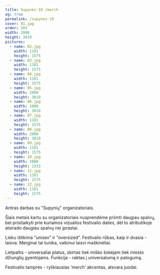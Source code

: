 ```yaml
---
title: Supynės'19 /merch
og: true
permalink: /supynes-19
cover: 01.jpg
order: 103
width: 2000
height: 3010
pictures:
  - name: 02.jpg
    width: 1181
    height: 1575
  - name: 03.jpg
    width: 1181
    height: 1575
  - name: 04.jpg
    width: 1181
    height: 1575
  - name: 05.jpg
    width: 2000
    height: 3010
  - name: 06.jpg
    width: 2000
    height: 3010
  - name: 07.jpg
    width: 1181
    height: 1575
  - name: 08.jpg
    width: 2000
    height: 3010
  - name: 09.jpg
    width: 1181
    height: 1575
  - name: 10.jpg
    width: 2000
    height: 1333
  - name: 11.jpg
    width: 1181
    height: 1575
  - name: 12.jpg
    width: 1181
    height: 1575
---
```


Antras darbas su "Supynių" organizatoriais.

Šiais metais kartu su organizatoriais nusprendėme priimti daugiau spalvų, bei prisitaikyti prie kuriamos vizualios festivalio dalies, dėl to atributikoje atsirado daugiau spalvų nei įprastai.

Lieku ištikima "unisex" ir "oversized". Festivalio rūbas, kaip ir dvasia - laisva. Merginai tai tunika, vaikinui laisvi maškinėliai.

Lietpaltis - universaliai platus, skirtas tiek miško šokėjam tiek miesto džiunglių gyentojams. Funkcija - raktas į universalumą ir patogumą.

Festivalio tamprės - ryškiausias ‘merch’ akcentas, atsvara juodai.
